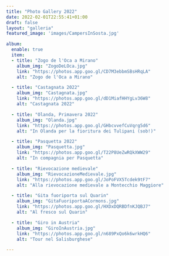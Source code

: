 ```yaml
---
title: "Photo Gallery 2022"
date: 2022-02-01T22:55:41+01:00
draft: false
layout: "galleria"
featured_image: 'images/CampersInSosta.jpg'

album:
  enable: true
  item:
  - title: "Zogo de l'Oca a Mirano"
    album_img: "ZogoDeLOca.jpg"
    link: "https://photos.app.goo.gl/CD7M3ebbmSBsHRqLA"
    alt: "Zogo de l'Oca a Mirano"  

  - title: "Castagnata 2022"
    album_img: "Castagnata.jpg"
    link: "https://photos.app.goo.gl/dD1MiafHHYgLv36W8"
    alt: "Castagnata 2022"

  - title: "Olanda, Primavera 2022"
    album_img: "Olanda.jpg"
    link: "https://photos.app.goo.gl/GHbcvvefCuVqrg5d6"
    alt: "In Olanda per la fioritura dei Tulipani (sob!)"

  - title: "Pasquetta 2022"
    album_img: "Pasquetta.jpg"
    link: "https://photos.app.goo.gl/T22P8UeZwRQkXWW29"
    alt: "In compagnia per Pasquetta"

  - title: "Rievocazione medievale"
    album_img: "RievocazioneMedievale.jpg"
    link: "https://photos.app.goo.gl/JoPoFVX5Tcdek9tF7"
    alt: "Alla rievocazione medievale a Montecchio Maggiore"

  - title: "Gita fuoriporta sul Quarin"
    album_img: "GitaFuoriportaACormons.jpg"
    link: "https://photos.app.goo.gl/HXDxDQRBDfnKJQBJ7"
    alt: "Al fresco sul Quarin"

  - title: "Giro in Austria"
    album_img: "GiroInAustria.jpg"
    link: "https://photos.app.goo.gl/n689PxQo6k6wrkHQ6"
    alt: "Tour nel Salisburghese"

---
```



